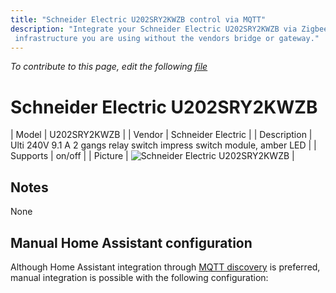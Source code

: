 ```yaml
---
title: "Schneider Electric U202SRY2KWZB control via MQTT"
description: "Integrate your Schneider Electric U202SRY2KWZB via Zigbee2mqtt with whatever smart home
 infrastructure you are using without the vendors bridge or gateway."
---
```


*To contribute to this page, edit the following
[file](https://github.com/Koenkk/zigbee2mqtt.io/blob/master/docs/devices/U202SRY2KWZB.md)*

# Schneider Electric U202SRY2KWZB

| Model | U202SRY2KWZB  |
| Vendor  | Schneider Electric  |
| Description | Ulti 240V 9.1 A 2 gangs relay switch impress switch module, amber LED |
| Supports | on/off |
| Picture | ![Schneider Electric U202SRY2KWZB](./assets/devices/U202SRY2KWZB.jpg) |

## Notes

None

## Manual Home Assistant configuration
Although Home Assistant integration through [MQTT discovery](../integration/home_assistant) is preferred,
manual integration is possible with the following configuration:
